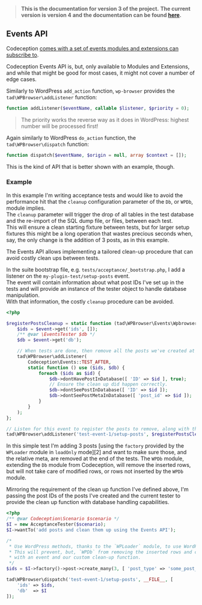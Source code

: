 > **This is the documentation for version 3 of the project.**
> **The current version is version 4 and the documentation can be found [here](./../README.md).**

## Events API

Codeception [comes with a set of events modules and extensions can subscribe to][1].  

Codeception Events API is, but, only available to Modules and Extensions, and while that might be good for most cases, it might not cover a number of edge cases.  

Similarly to WordPress `add_action` function, `wp-browser` provides the `tad\WPBrowser\addListener` function:

```php
function addListener($eventName, callable $listener, $priority = 0);
``` 

> The priority works the reverse way as it does in WordPress: highest number will be processed first!

Again similarly to WordPress `do_action` function, the `tad\WPBrowser\dispatch` function:

```php
function dispatch($eventName, $origin = null, array $context = []);
```

This is the kind of API that is better shown with an example, though.

### Example

In this example I'm writing acceptance tests and would like to avoid the performance hit that the `cleanup` configuration parameter of the `Db`, or `WPDb`, module implies.  
The `cleanup` parameter will trigger the drop of all tables in the test database and the re-import of the SQL dump file, or files, between each test.  
This will ensure a clean starting fixture between tests, but for larger setup fixtures this might be a long operation that wastes precious seconds when, say, the only change is the addition of 3 posts, as in this example.

The Events API allows implementing a tailored clean-up procedure that can avoid costly clean ups between tests.  

In the suite bootstrap file, e.g. `tests/acceptance/_bootstrap.php`, I add a listener on the `my-plugin-test/setup-posts` event.  
The event will contain information about what post IDs I've set up in the tests and will provide an instance of the tester object to handle database manipulation.  
With that information, the costly `cleanup` procedure can be avoided.

```php
<?php

$registerPostsCleanup = static function (tad\WPBrowser\Events\WpbrowserEvent $event) {
    $ids = $event->get('ids', []);
    /** @var \EventsTester $db */
    $db = $event->get('db');

    // When tests are done, then remove all the posts we've created at the start of the test, if any.
    tad\WPBrowser\addListener(
        Codeception\Events::TEST_AFTER,
        static function () use ($ids, $db) {
            foreach ($ids as $id) {
                $db->dontHavePostInDatabase([ 'ID' => $id ], true);
                // Ensure the clean up did happen correctly.
                $db->dontSeePostInDatabase([ 'ID' => $id ]);
                $db->dontSeePostMetaInDatabase([ 'post_id' => $id ]);
            }
        }
    );
};

// Listen for this event to register the posts to remove, along with their custom fields, after the test.
tad\WPBrowser\addListener('test-event-1/setup-posts', $registerPostsCleanup);
```

In this simple test I'm adding 3 posts [using the `factory` provided by the `WPLoader` module in `loadOnly` mode][2] and want to make sure those, and the relative meta, are removed at the end of the tests.
The `WPDb` module, extending the `Db` module from Codeception, will remove the inserted rows, but will not take care of modified rows, or rows not inserted by the `WPDb` module.

Mirroring the requirement of the clean up function I've defined above, I'm passing the post IDs of the posts I've created and the current tester to provide the clean up function with database handling capabilities.

```php
<?php
/** @var Codeception\Scenario $scenario */
$I = new AcceptanceTester($scenario);
$I->wantTo('add posts and clean them up using the Events API');

/*
 * Use WordPress methods, thanks to the `WPLoader` module, to use WordPress, or our own, API to insert posts.
 * This will prevent, but, `WPDb` from removing the inserted rows and clean up, so we remove the posts and meta
 * with an event and our custom clean-up function.
 */
$ids = $I->factory()->post->create_many(3, [ 'post_type' => 'some_post_type' ]);

tad\WPBrowser\dispatch('test-event-1/setup-posts', __FILE__, [
    'ids' => $ids,
    'db'  => $I
]);
```

[1]: https://codeception.com/docs/08-Customization#Events
